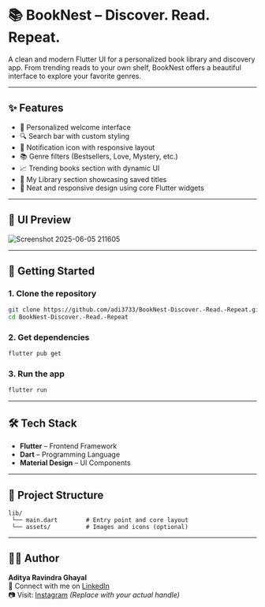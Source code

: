 
# 📚 BookNest – Discover. Read. Repeat.

A clean and modern Flutter UI for a personalized book library and discovery app. From trending reads to your own shelf, BookNest offers a beautiful interface to explore your favorite genres.

---

## ✨ Features

- 👋 Personalized welcome interface
- 🔍 Search bar with custom styling
- 🔔 Notification icon with responsive layout
- 📚 Genre filters (Bestsellers, Love, Mystery, etc.)
- 📈 Trending books section with dynamic UI
- 📖 My Library section showcasing saved titles
- 🎨 Neat and responsive design using core Flutter widgets

---

## 📸 UI Preview

![Screenshot 2025-06-05 211605](https://github.com/user-attachments/assets/bb76e045-500e-44f6-aa78-0560776af933)


---

## 🚀 Getting Started

### 1. Clone the repository
```bash
git clone https://github.com/adi3733/BookNest-Discover.-Read.-Repeat.git
cd BookNest-Discover.-Read.-Repeat
```

### 2. Get dependencies
```bash
flutter pub get
```

### 3. Run the app
```bash
flutter run
```

---

## 🛠️ Tech Stack

- **Flutter** – Frontend Framework  
- **Dart** – Programming Language  
- **Material Design** – UI Components

---

## 📂 Project Structure

```
lib/
 └── main.dart        # Entry point and core layout
 └── assets/          # Images and icons (optional)
```

---

## 🙋‍♂️ Author

**Aditya Ravindra Ghayal**  
📧 Connect with me on [LinkedIn](https://www.linkedin.com/in/aditya-ghayal-7636ba318/)  
📷 Visit: [Instagram](https://www.instagram.com/adi_.3733) *(Replace with your actual handle)*
